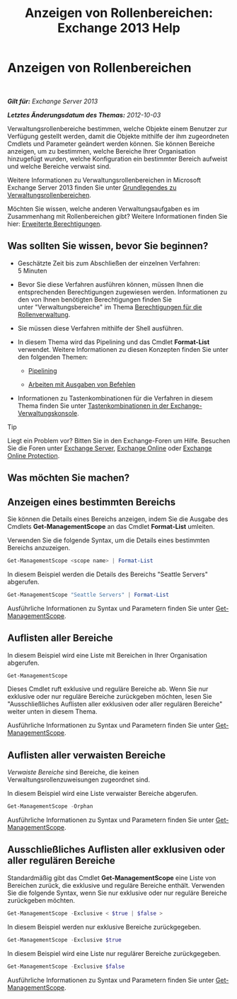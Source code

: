 ﻿---
title: 'Anzeigen von Rollenbereichen: Exchange 2013 Help'
TOCTitle: Anzeigen von Rollenbereichen
ms:assetid: 0bb3a434-6651-473a-94eb-4eb9a34e6f70
ms:mtpsurl: https://technet.microsoft.com/de-de/library/Dd335084(v=EXCHG.150)
ms:contentKeyID: 50474998
ms.date: 05/22/2018
mtps_version: v=EXCHG.150
ms.translationtype: MT
---

# Anzeigen von Rollenbereichen

 

_**Gilt für:** Exchange Server 2013_

_**Letztes Änderungsdatum des Themas:** 2012-10-03_

Verwaltungsrollenbereiche bestimmen, welche Objekte einem Benutzer zur Verfügung gestellt werden, damit die Objekte mithilfe der ihm zugeordneten Cmdlets und Parameter geändert werden können. Sie können Bereiche anzeigen, um zu bestimmen, welche Bereiche Ihrer Organisation hinzugefügt wurden, welche Konfiguration ein bestimmter Bereich aufweist und welche Bereiche verwaist sind.

Weitere Informationen zu Verwaltungsrollenbereichen in Microsoft Exchange Server 2013 finden Sie unter [Grundlegendes zu Verwaltungsrollenbereichen](understanding-management-role-scopes-exchange-2013-help.md).

Möchten Sie wissen, welche anderen Verwaltungsaufgaben es im Zusammenhang mit Rollenbereichen gibt? Weitere Informationen finden Sie hier: [Erweiterte Berechtigungen](advanced-permissions-exchange-2013-help.md).

## Was sollten Sie wissen, bevor Sie beginnen?

  - Geschätzte Zeit bis zum Abschließen der einzelnen Verfahren: 5 Minuten

  - Bevor Sie diese Verfahren ausführen können, müssen Ihnen die entsprechenden Berechtigungen zugewiesen werden. Informationen zu den von Ihnen benötigten Berechtigungen finden Sie unter "Verwaltungsbereiche" im Thema [Berechtigungen für die Rollenverwaltung](role-management-permissions-exchange-2013-help.md).

  - Sie müssen diese Verfahren mithilfe der Shell ausführen.

  - In diesem Thema wird das Pipelining und das Cmdlet **Format-List** verwendet. Weitere Informationen zu diesen Konzepten finden Sie unter den folgenden Themen:
    
      - [Pipelining](https://technet.microsoft.com/de-de/library/aa998260\(v=exchg.150\))
    
      - [Arbeiten mit Ausgaben von Befehlen](working-with-command-output-exchange-2013-help.md)

  - Informationen zu Tastenkombinationen für die Verfahren in diesem Thema finden Sie unter [Tastenkombinationen in der Exchange-Verwaltungskonsole](keyboard-shortcuts-in-the-exchange-admin-center-exchange-online-protection-help.md).


> [!TIP]
> Liegt ein Problem vor? Bitten Sie in den Exchange-Foren um Hilfe. Besuchen Sie die Foren unter <A href="https://go.microsoft.com/fwlink/p/?linkid=60612">Exchange Server</A>, <A href="https://go.microsoft.com/fwlink/p/?linkid=267542">Exchange Online</A> oder <A href="https://go.microsoft.com/fwlink/p/?linkid=285351">Exchange Online Protection</A>.



## Was möchten Sie machen?

## Anzeigen eines bestimmten Bereichs

Sie können die Details eines Bereichs anzeigen, indem Sie die Ausgabe des Cmdlets **Get-ManagementScope** an das Cmdlet **Format-List** umleiten.

Verwenden Sie die folgende Syntax, um die Details eines bestimmten Bereichs anzuzeigen.

```powershell
Get-ManagementScope <scope name> | Format-List
```

In diesem Beispiel werden die Details des Bereichs "Seattle Servers" abgerufen.

```powershell
Get-ManagementScope "Seattle Servers" | Format-List
```

Ausführliche Informationen zu Syntax und Parametern finden Sie unter [Get-ManagementScope](https://technet.microsoft.com/de-de/library/dd298180\(v=exchg.150\)).

## Auflisten aller Bereiche

In diesem Beispiel wird eine Liste mit Bereichen in Ihrer Organisation abgerufen.

```powershell
Get-ManagementScope
```

Dieses Cmdlet ruft exklusive und reguläre Bereiche ab. Wenn Sie nur exklusive oder nur reguläre Bereiche zurückgeben möchten, lesen Sie "Ausschließliches Auflisten aller exklusiven oder aller regulären Bereiche" weiter unten in diesem Thema.

Ausführliche Informationen zu Syntax und Parametern finden Sie unter [Get-ManagementScope](https://technet.microsoft.com/de-de/library/dd298180\(v=exchg.150\)).

## Auflisten aller verwaisten Bereiche

*Verwaiste Bereiche* sind Bereiche, die keinen Verwaltungsrollenzuweisungen zugeordnet sind.

In diesem Beispiel wird eine Liste verwaister Bereiche abgerufen.

```powershell
Get-ManagementScope -Orphan
```

Ausführliche Informationen zu Syntax und Parametern finden Sie unter [Get-ManagementScope](https://technet.microsoft.com/de-de/library/dd298180\(v=exchg.150\)).

## Ausschließliches Auflisten aller exklusiven oder aller regulären Bereiche

Standardmäßig gibt das Cmdlet **Get-ManagementScope** eine Liste von Bereichen zurück, die exklusive und reguläre Bereiche enthält. Verwenden Sie die folgende Syntax, wenn Sie nur exklusive oder nur reguläre Bereiche zurückgeben möchten.

```powershell
Get-ManagementScope -Exclusive < $true | $false >
```

In diesem Beispiel werden nur exklusive Bereiche zurückgegeben.

```powershell
Get-ManagementScope -Exclusive $true
```

In diesem Beispiel wird eine Liste nur regulärer Bereiche zurückgegeben.

```powershell
Get-ManagementScope -Exclusive $false
```

Ausführliche Informationen zu Syntax und Parametern finden Sie unter [Get-ManagementScope](https://technet.microsoft.com/de-de/library/dd298180\(v=exchg.150\)).

